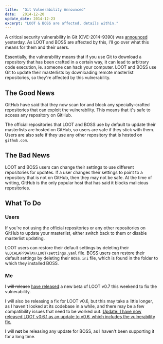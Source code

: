 ```yaml
---
title:  "Git Vulnerability Announced"
date:   2014-12-20
update_date: 2014-12-23
excerpt: "LOOT & BOSS are affected, details within."
---
```


A critical security vulnerability in Git (CVE-2014-9390) was [announced](http://article.gmane.org/gmane.linux.kernel/1853266) yesterday. As LOOT and BOSS are affected by this, I'll go over what this means for them and their users.

Essentially, the vulnerability means that if you use Git to download a repository that has been crafted in a certain way, it can lead to arbitrary code execution, ie. someone can hack your computer. LOOT and BOSS use Git to update their masterlists by downloading remote masterlist repositories, so they're affected by this vulnerability.

## The Good News

GitHub have said that they now scan for and block any specially-crafted repositories that can exploit the vulnerability. This means that it's safe to access any repository on GitHub.

The official repositories that LOOT and BOSS use by default to update their masterlists are hosted on GitHub, so users are safe if they stick with them. Users are also safe if they use any other repository that is hosted on `github.com`.

## The Bad News

LOOT and BOSS users can change their settings to use different repositories for updates. If a user changes their settings to point to a repository that is not on GitHub, then they may not be safe. At the time of writing, GitHub is the only popular host that has said it blocks malicious repositories.

## What To Do

### Users

If you're not using the official repositories or any other repositories on GitHub to update your masterlist, either switch back to them or disable masterlist updating.

LOOT users can restore their default settings by deleting their `%LOCALAPPDATA%\LOOT\settings.yaml` file. BOSS users can restore their default settings by deleting their `BOSS.ini` file, which is found in the folder to which they installed BOSS.

### Me

I <del>will release</del> [have released](https://github.com/loot/loot/releases/tag/v0.7.0-beta.2) a new beta of LOOT v0.7 this weekend to fix the vulnerability.

I will also be releasing a fix for LOOT v0.6, but this may take a little longer, as I haven't looked at its codebase in a while, and there may be a few compatibility issues that need to be worked out. <ins>Update: I have now released [LOOT v0.6.1](https://github.com/loot/loot/releases/tag/v0.6.1) as an update to v0.6, which includes the vulnerability fix.</ins>

I will **not** be releasing any update for BOSS, as I haven't been supporting it for a long time.
